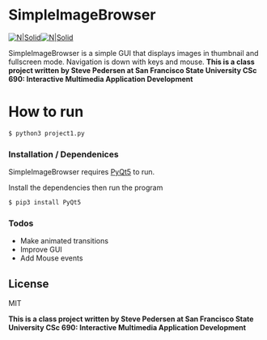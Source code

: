 # SimpleImageBrowser

[![N|Solid](https://www.python.org/static/opengraph-icon-200x200.png)](https://nodesource.com/products/nsolid)[![N|Solid](https://avatars0.githubusercontent.com/u/159455?v=4&s=200)](https://nodesource.com/products/nsolid)

SimpleImageBrowser is a simple GUI that displays images in thumbnail and fullscreen mode. Navigation is down with keys and mouse. **This is a class project written by Steve Pedersen at San Francisco State University CSc 690: Interactive Multimedia Application Development**

# How to run

```sh
$ python3 project1.py
```
### Installation / Dependenices

SimpleImageBrowser requires [PyQt5](https://www.riverbankcomputing.com/software/pyqt/download5) to run.

Install the dependencies then run the program

```sh
$ pip3 install PyQt5
```

### Todos

 - Make animated transitions
 - Improve GUI
 - Add Mouse events

License
----

MIT


**This is a class project written by Steve Pedersen at San Francisco State University CSc 690: Interactive Multimedia Application Development**
